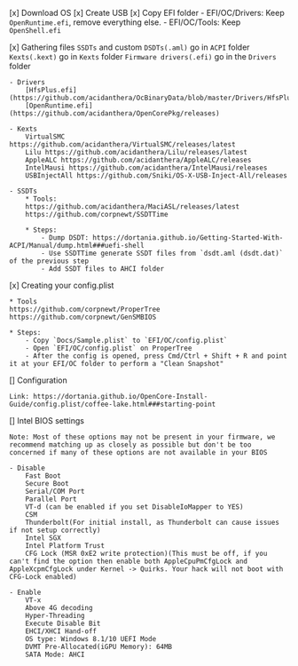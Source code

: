 [x] Download OS
[x] Create USB
[x] Copy EFI folder
    - EFI/OC/Drivers: Keep `OpenRuntime.efi`, remove everything else.
    - EFI/OC/Tools: Keep `OpenShell.efi`

[x] Gathering files
    `SSDTs` and custom `DSDTs(.aml)` go in `ACPI` folder
    `Kexts(.kext)` go in `Kexts` folder
    `Firmware drivers(.efi)` go in the `Drivers` folder

    - Drivers
        [HfsPlus.efi](https://github.com/acidanthera/OcBinaryData/blob/master/Drivers/HfsPlus.efi)
        [OpenRuntime.efi](https://github.com/acidanthera/OpenCorePkg/releases)

    - Kexts
        VirtualSMC https://github.com/acidanthera/VirtualSMC/releases/latest
        Lilu https://github.com/acidanthera/Lilu/releases/latest
        AppleALC https://github.com/acidanthera/AppleALC/releases
        IntelMausi https://github.com/acidanthera/IntelMausi/releases
        USBInjectAll https://github.com/Sniki/OS-X-USB-Inject-All/releases

    - SSDTs
        * Tools:
        https://github.com/acidanthera/MaciASL/releases/latest
        https://github.com/corpnewt/SSDTTime

        * Steps:
            - Dump DSDT: https://dortania.github.io/Getting-Started-With-ACPI/Manual/dump.html###uefi-shell
            - Use SSDTTime generate SSDT files from `dsdt.aml (dsdt.dat)` of the previous step
            - Add SSDT files to AHCI folder

[x] Creating your config.plist

    * Tools
    https://github.com/corpnewt/ProperTree
    https://github.com/corpnewt/GenSMBIOS

    * Steps:
        - Copy `Docs/Sample.plist` to `EFI/OC/config.plist`
        - Open `EFI/OC/config.plist` on ProperTree
        - After the config is opened, press Cmd/Ctrl + Shift + R and point it at your EFI/OC folder to perform a "Clean Snapshot"


[] Configuration

    Link: https://dortania.github.io/OpenCore-Install-Guide/config.plist/coffee-lake.html###starting-point


[] Intel BIOS settings

    Note: Most of these options may not be present in your firmware, we recommend matching up as closely as possible but don't be too concerned if many of these options are not available in your BIOS

    - Disable
        Fast Boot
        Secure Boot
        Serial/COM Port
        Parallel Port
        VT-d (can be enabled if you set DisableIoMapper to YES)
        CSM
        Thunderbolt(For initial install, as Thunderbolt can cause issues if not setup correctly)
        Intel SGX
        Intel Platform Trust
        CFG Lock (MSR 0xE2 write protection)(This must be off, if you can't find the option then enable both AppleCpuPmCfgLock and AppleXcpmCfgLock under Kernel -> Quirks. Your hack will not boot with CFG-Lock enabled)

    - Enable
        VT-x
        Above 4G decoding
        Hyper-Threading
        Execute Disable Bit
        EHCI/XHCI Hand-off
        OS type: Windows 8.1/10 UEFI Mode
        DVMT Pre-Allocated(iGPU Memory): 64MB
        SATA Mode: AHCI